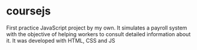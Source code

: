# coursejs
First practice JavaScript project by my own. It simulates a payroll system with the objective of helping workers to consult detailed information about it.
It was developed with HTML, CSS and JS
